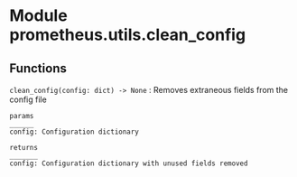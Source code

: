 Module prometheus.utils.clean_config
====================================

Functions
---------

    
`clean_config(config: dict) ‑> None`
:   Removes extraneous fields from the config file
    
    params
    ______
    config: Configuration dictionary
    
    returns
    _______
    config: Configuration dictionary with unused fields removed